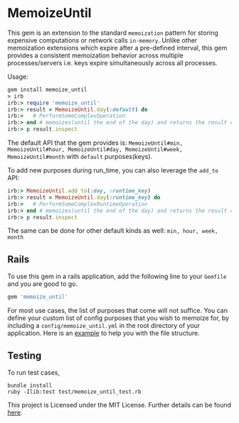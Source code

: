 # MemoizeUntil

This gem is an extension to the standard `memoization` pattern for storing expensive computations or network calls `in-memory`. Unlike other memoization extensions which expire after a pre-defined interval, this gem provides a consistent memoization behavior across multiple processes/servers i.e. keys expire simultaneously across all processes.

Usage:
```ruby
gem install memoize_until
> irb
irb:> require 'memoize_until'
irb:> result = MemoizeUntil.day(:default) do
irb:> 	# PerformSomeComplexOperation
irb:> end # memoizes(until the end of the day) and returns the result of #PerformSomeComplexOperation
irb:> p result.inspect
```

The default API that the gem provides is: `MemoizeUntil#min, MemoizeUntil#hour, MemoizeUntil#day, MemoizeUntil#week, MemoizeUntil#month` with `default` purposes(keys). 

To add new purposes during run_time, you can also leverage the `add_to` API:
```ruby
irb:> MemoizeUntil.add_to(:day, :runtime_key) 
irb:> result = MemoizeUntil.day(:runtime_key) do
irb:> 	# PerformSomeComplexRuntimeOperation
irb:> end # memoizes(until the end of the day) and returns the result of #PerformSomeComplexOperation
irb:> p result.inspect
```
The same can be done for other default kinds as well: `min, hour, week, month`

## Rails

To use this gem in a rails application, add the following line to your `Gemfile` and you are good to go.

```ruby
gem 'memoize_until'
```

For most use cases, the list of purposes that come will not suffice. You can define your custom list of config purposes that you wish to memoize for, by including a `config/memoize_until.yml` in the root directory of your application. Here is an [example](/examples/memoize_until.yml) to help you with the file structure. 

## Testing
To run test cases,
```shell
bundle install
ruby -Ilib:test test/memoize_until_test.rb
```

This project is Licensed under the MIT License. Further details can be found [here](/LICENSE).
